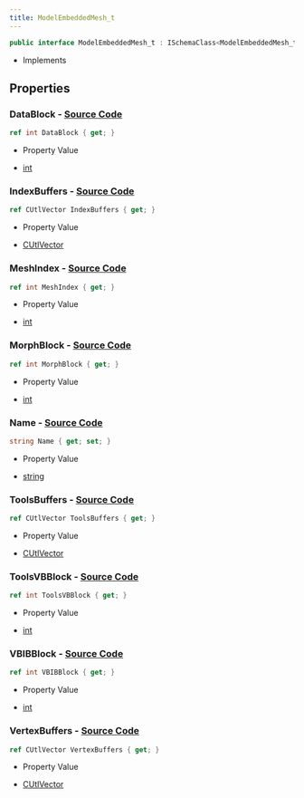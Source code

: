 ```yaml
---
title: ModelEmbeddedMesh_t
---
```


```csharp
public interface ModelEmbeddedMesh_t : ISchemaClass<ModelEmbeddedMesh_t>, ISchemaField, ISchemaClass, INativeHandle
```

- Implements

## Properties

### **DataBlock** - [Source Code](https://github.com/swiftly-solution/swiftlys2/blob/main/managed/src/SwiftlyS2.Generated/Schemas/Interfaces/ModelEmbeddedMesh_t.cs#L20)

```csharp
ref int DataBlock { get; }
```

- Property Value

- [int](https://learn.microsoft.com/dotnet/api/system.int32)

### **IndexBuffers** - [Source Code](https://github.com/swiftly-solution/swiftlys2/blob/main/managed/src/SwiftlyS2.Generated/Schemas/Interfaces/ModelEmbeddedMesh_t.cs#L28)

```csharp
ref CUtlVector IndexBuffers { get; }
```

- Property Value

- [CUtlVector](/docs/api/)

### **MeshIndex** - [Source Code](https://github.com/swiftly-solution/swiftlys2/blob/main/managed/src/SwiftlyS2.Generated/Schemas/Interfaces/ModelEmbeddedMesh_t.cs#L18)

```csharp
ref int MeshIndex { get; }
```

- Property Value

- [int](https://learn.microsoft.com/dotnet/api/system.int32)

### **MorphBlock** - [Source Code](https://github.com/swiftly-solution/swiftlys2/blob/main/managed/src/SwiftlyS2.Generated/Schemas/Interfaces/ModelEmbeddedMesh_t.cs#L22)

```csharp
ref int MorphBlock { get; }
```

- Property Value

- [int](https://learn.microsoft.com/dotnet/api/system.int32)

### **Name** - [Source Code](https://github.com/swiftly-solution/swiftlys2/blob/main/managed/src/SwiftlyS2.Generated/Schemas/Interfaces/ModelEmbeddedMesh_t.cs#L16)

```csharp
string Name { get; set; }
```

- Property Value

- [string](https://learn.microsoft.com/dotnet/api/system.string)

### **ToolsBuffers** - [Source Code](https://github.com/swiftly-solution/swiftlys2/blob/main/managed/src/SwiftlyS2.Generated/Schemas/Interfaces/ModelEmbeddedMesh_t.cs#L31)

```csharp
ref CUtlVector ToolsBuffers { get; }
```

- Property Value

- [CUtlVector](/docs/api/)

### **ToolsVBBlock** - [Source Code](https://github.com/swiftly-solution/swiftlys2/blob/main/managed/src/SwiftlyS2.Generated/Schemas/Interfaces/ModelEmbeddedMesh_t.cs#L35)

```csharp
ref int ToolsVBBlock { get; }
```

- Property Value

- [int](https://learn.microsoft.com/dotnet/api/system.int32)

### **VBIBBlock** - [Source Code](https://github.com/swiftly-solution/swiftlys2/blob/main/managed/src/SwiftlyS2.Generated/Schemas/Interfaces/ModelEmbeddedMesh_t.cs#L33)

```csharp
ref int VBIBBlock { get; }
```

- Property Value

- [int](https://learn.microsoft.com/dotnet/api/system.int32)

### **VertexBuffers** - [Source Code](https://github.com/swiftly-solution/swiftlys2/blob/main/managed/src/SwiftlyS2.Generated/Schemas/Interfaces/ModelEmbeddedMesh_t.cs#L25)

```csharp
ref CUtlVector VertexBuffers { get; }
```

- Property Value

- [CUtlVector](/docs/api/)

